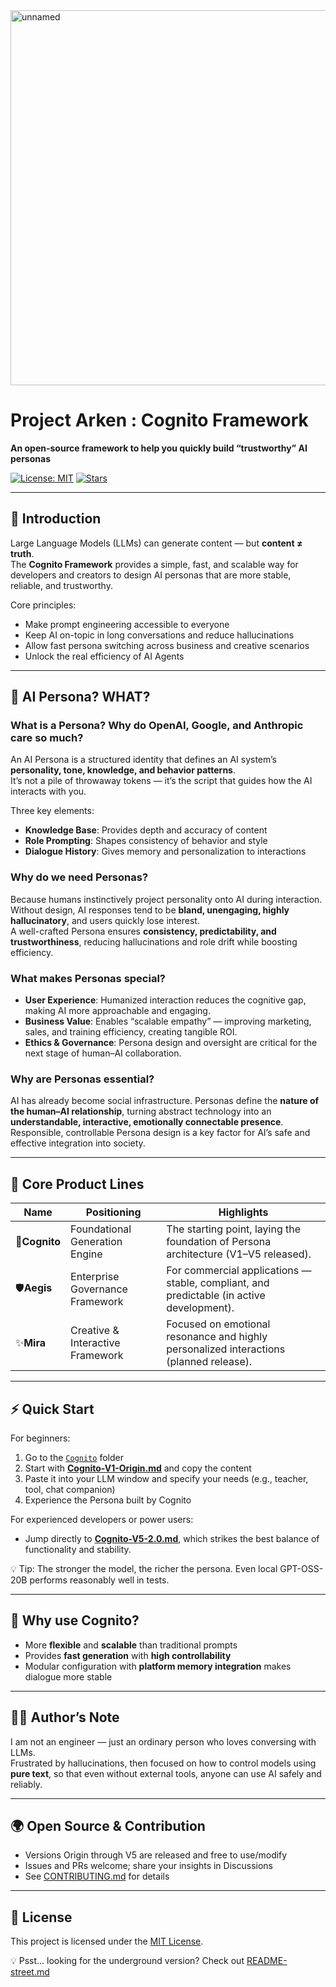 <img width="600" height="600" alt="unnamed" src="https://github.com/user-attachments/assets/72d6db2e-6edf-4244-8bca-acecf6da1d85" />

# Project Arken : Cognito Framework  
**An open-source framework to help you quickly build “trustworthy” AI personas**  

[![License: MIT](https://img.shields.io/badge/License-MIT-green.svg)](./LICENSE) [![Stars](https://img.shields.io/github/stars/your-repo-name?style=social)]()  

---

## 🚀 Introduction  
Large Language Models (LLMs) can generate content — but **content ≠ truth**.  
The **Cognito Framework** provides a simple, fast, and scalable way for developers and creators to design AI personas that are more stable, reliable, and trustworthy.  

Core principles:  
- Make prompt engineering accessible to everyone  
- Keep AI on-topic in long conversations and reduce hallucinations  
- Allow fast persona switching across business and creative scenarios  
- Unlock the real efficiency of AI Agents  

---

## 🤔 AI Persona? WHAT?  

### What is a Persona? Why do OpenAI, Google, and Anthropic care so much?  
An AI Persona is a structured identity that defines an AI system’s **personality, tone, knowledge, and behavior patterns**.  
It’s not a pile of throwaway tokens — it’s the script that guides how the AI interacts with you.

Three key elements:  
- **Knowledge Base**: Provides depth and accuracy of content  
- **Role Prompting**: Shapes consistency of behavior and style  
- **Dialogue History**: Gives memory and personalization to interactions  

### Why do we need Personas?  
Because humans instinctively project personality onto AI during interaction.  
Without design, AI responses tend to be **bland, unengaging, highly hallucinatory**, and users quickly lose interest.  
A well-crafted Persona ensures **consistency, predictability, and trustworthiness**, reducing hallucinations and role drift while boosting efficiency.  

### What makes Personas special?  
- **User Experience**: Humanized interaction reduces the cognitive gap, making AI more approachable and engaging.  
- **Business Value**: Enables “scalable empathy” — improving marketing, sales, and training efficiency, creating tangible ROI.  
- **Ethics & Governance**: Persona design and oversight are critical for the next stage of human–AI collaboration.  

### Why are Personas essential?  
AI has already become social infrastructure. Personas define the **nature of the human–AI relationship**, turning abstract technology into an **understandable, interactive, emotionally connectable presence**.  
Responsible, controllable Persona design is a key factor for AI’s safe and effective integration into society.  

---

## 🧩 Core Product Lines  

| Name | Positioning | Highlights |  
|------|-------------|------------|  
| 🔶**Cognito** | Foundational Generation Engine | The starting point, laying the foundation of Persona architecture (V1–V5 released). |  
| 🛡️**Aegis** | Enterprise Governance Framework | For commercial applications — stable, compliant, and predictable (in active development). |  
| ✨**Mira** | Creative & Interactive Framework | Focused on emotional resonance and highly personalized interactions (planned release). |  

---

## ⚡ Quick Start  

For beginners:  
1. Go to the [`Cognito`](./Cognito/) folder  
2. Start with [**Cognito-V1-Origin.md**](./Coginto/Cognito-V1-Origin.md) and copy the content  
3. Paste it into your LLM window and specify your needs (e.g., teacher, tool, chat companion)  
4. Experience the Persona built by Cognito  

For experienced developers or power users:  
- Jump directly to [**Cognito-V5-2.0.md**](./Cognito/Cognito-V5-2.0.md), which strikes the best balance of functionality and stability.  

💡 Tip: The stronger the model, the richer the persona. Even local GPT-OSS-20B performs reasonably well in tests.  

---

## 📢 Why use Cognito?  
- More **flexible** and **scalable** than traditional prompts  
- Provides **fast generation** with **high controllability**  
- Modular configuration with **platform memory integration** makes dialogue more stable  

---

## 👨‍💻 Author’s Note  
I am not an engineer — just an ordinary person who loves conversing with LLMs.  
Frustrated by hallucinations, then focused on how to control models using **pure text**, so that even without external tools, anyone can use AI safely and reliably.  

---

## 🌍 Open Source & Contribution  
- Versions Origin through V5 are released and free to use/modify  
- Issues and PRs welcome; share your insights in Discussions  
- See [CONTRIBUTING.md](./CONTRIBUTING.md) for details  

---

## 📜 License  
This project is licensed under the [MIT License](./LICENSE).  

💡 Psst... looking for the underground version? Check out [README-street.md](./underground/README-street.md)
